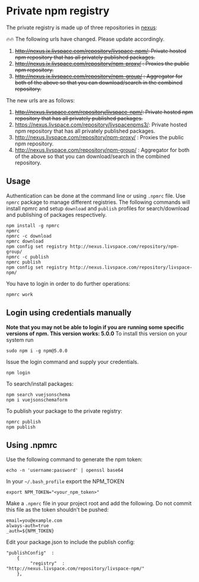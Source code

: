 # Private npm registry
The private registry is made up of three repositories in [nexus](http://nexus.livspace.com/#admin/repository/repositories):

 :fire::fire: The following urls have changed. Please update accordingly.
 1. ~~http://nexus.jx.livspace.com/repository/livspace-npm/: Private hosted npm repository that has all privately published packages.~~
 2. ~~http://nexus.jx.livspace.com/repository/npm-proxy/ : Proxies the public npm repository.~~
 3. ~~http://nexus.jx.livspace.com/repository/npm-group/ : Aggregator for both of the above so that you can download/search in the combined repository.~~

 The new urls are as follows:
 1. ~~http://nexus.livspace.com/repository/livspace-npm/: Private hosted npm repository that has all privately published packages.~~
 1. https://nexus.livspace.com/repository/livspacenpms3/: Private hosted npm repository that has all privately published packages.
 2. http://nexus.livspace.com/repository/npm-proxy/ : Proxies the public npm repository.
 3. http://nexus.livspace.com/repository/npm-group/ : Aggregator for both of the above so that you can download/search in the combined repository.

## Usage
Authentication can be done at the command line or using `.npmrc` file. Use `npmrc` package to manage different registries.  The following commands will install npmrc and setup `download` and `publish` profiles for search/download and publishing of packages respectively.

```
npm install -g npmrc
npmrc
npmrc -c download
npmrc download
npm config set registry http://nexus.livspace.com/repository/npm-group/ 
npmrc -c publish
npmrc publish
npm config set registry http://nexus.livspace.com/repository/livspace-npm/
```

You have to login in order to do further operations:
```
npmrc work 
```

## Login using credentials manually
__Note that you may not be able to login if you are running some specific versions of npm. This version works: 5.0.0__
To install this version on your system run
```
sudo npm i -g npm@5.0.0
```
Issue the login command and supply your credentials.

```
npm login
```
To search/install packages:
```
npm search vuejsonschema
npm i vuejsonschemaform
```

To publish your package to the private registry:
```
npmrc publish
npm publish
```

## Using .npmrc
Use the following command to generate the npm token:
```
echo -n 'username:password' | openssl base64
```
In your `~/.bash_profile` export the NPM_TOKEN
```
export NPM_TOKEN="<your_npm_token>"
```
Make a `.npmrc` file in your project root and add the following. Do not commit this file as the token shouldn't be pushed:
```
email=you@example.com
always-auth=true 
_auth=${NPM_TOKEN}
```
Edit your package.json to include the publish config:

```
"publishConfig"  : 
	{  
		 "registry"  :  "http://nexus.livspace.com/repository/livspace-npm/"  
	},
```
